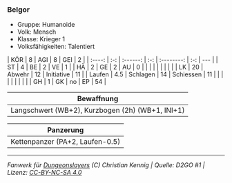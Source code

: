 ### Belgor

- Gruppe: Humanoide
- Volk: Mensch
- Klasse: Krieger 1
- Volksfähigkeiten: Talentiert

|  KÖR   |  8  |   AGI    |  8  |    GEI     |  2  |
| :----: | :-: | :------: | :-: | :--------: | :-: | --- |
|   ST   |  4  |    BE    |  2  |     VE     |  1  |
|   HÄ   |  2  |    GE    |  2  |     AU     |  0  |
|        |     |          |     |            |     |     |
|   LK   | 20  |  Abwehr  | 12  | Initiative | 11  |
| Laufen | 4.5 | Schlagen | 14  | Schiessen  | 11  |
|        |     |          |     |            |     |     |
|   GH   |  1  |    GK    | no  |     EP     | 54  |

|                    Bewaffnung                    |
| :----------------------------------------------: |
| Langschwert (WB+2), Kurzbogen (2h) (WB+1, INI+1) |

|            Panzerung            |
| :-----------------------------: |
| Kettenpanzer (PA+2, Laufen-0.5) |

---

_Fanwerk für [Dungeonslayers](https://www.dungeonslayers.net/) (C) Christian Kennig | Quelle: D2GO #1 | Lizenz: [CC-BY-NC-SA 4.0](https://creativecommons.org/licenses/by-nc-sa/4.0/deed.de)_
